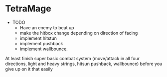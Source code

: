 # TetraMage

- TODO
  - Have an enemy to beat up
  - make the hitbox change depending on direction of facing
  - implement hitstun
  - implement pushback
  - implement wallbounce.

At least finish super basic combat system (move/attack in all four directions, light and heavy strings, hitsun pushback, wallbounce) before you give up on it that easily
